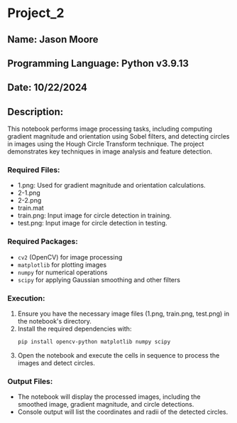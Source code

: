 
# Project_2

## Name: Jason Moore
## Programming Language: Python v3.9.13
## Date: 10/22/2024

## Description:
This notebook performs image processing tasks, including computing gradient magnitude and orientation using Sobel filters, 
and detecting circles in images using the Hough Circle Transform technique. The project demonstrates key techniques in 
image analysis and feature detection.

### Required Files:
- 1.png: Used for gradient magnitude and orientation calculations.
- 2-1.png
- 2-2.png
- train.mat
- train.png: Input image for circle detection in training.
- test.png: Input image for circle detection in testing.

### Required Packages:
- `cv2` (OpenCV) for image processing
- `matplotlib` for plotting images
- `numpy` for numerical operations
- `scipy` for applying Gaussian smoothing and other filters

### Execution:
1. Ensure you have the necessary image files (1.png, train.png, test.png) in the notebook's directory.
2. Install the required dependencies with:
   ```bash
   pip install opencv-python matplotlib numpy scipy
   ```
3. Open the notebook and execute the cells in sequence to process the images and detect circles.

### Output Files:
- The notebook will display the processed images, including the smoothed image, gradient magnitude, and circle detections.
- Console output will list the coordinates and radii of the detected circles.

